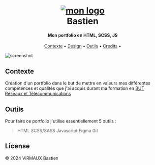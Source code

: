 
<h1 align="center">
  <br>
  <a href="[www.](https://bastien-virmaux.github.io/portfolio/)"><img src="![image](assets/icons/icon_logo.svg)
" alt="mon logo" width="200"></a>
  <br>
  Bastien
  <br>
</h1>

<h4 align="center">Mon portfolio en HTML, SCSS, JS</h4>

<p align="center">
  <a href="#key-features">Contexte</a> •
  <a href="#how-to-use">Design</a> •
  <a href="#download">Outils</a> •
  <a href="#credits">Credits</a> •
</p>

![screenshot](<img width="1440" alt="Capture d’écran 2024-03-27 à 22 15 08 6" src="https://github.com/Bastien-Virmaux/portfolio/assets/79004633/631b3141-fe81-4945-b31e-94e843403f4f">)

## Contexte

<p>Création d'un portfolio dans le but de mettre en valeurs mes différentes compétences et qualités que j'ai acquis durant ma formation en <a href="https://www.onisep.fr/ressources/univers-formation/formations/post-bac/but-reseaux-et-telecommunications-parcours-reseaux-operateurs-et-multimedia">BUT Réseaux et Télécommunications</a></p>

## Outils

<p>Pour faire ce portfolio j'utilise essentiellement 5 outils : </p>

> HTML
> SCSS/SASS
> Javascript
> Figma
> Git

## License

<p>© 2024 VIRMAUX Bastien</p>






